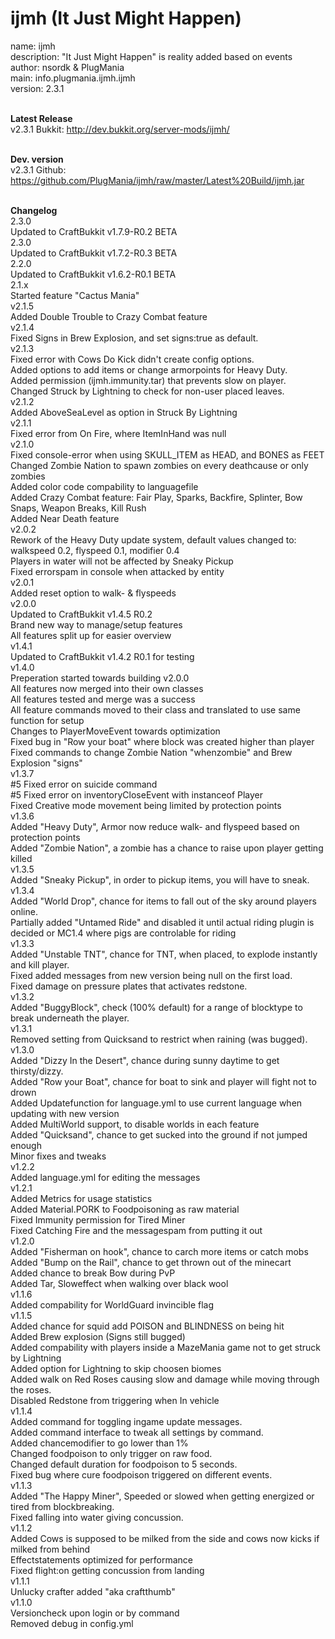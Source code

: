 ijmh (It Just Might Happen)
====

name: ijmh<br />
description: "It Just Might Happen" is reality added based on events<br />
author: nsordk & PlugMania<br />
main: info.plugmania.ijmh.ijmh<br />
version: 2.3.1<br /><br />

<b>Latest Release</b><br />
v2.3.1 Bukkit: http://dev.bukkit.org/server-mods/ijmh/<br /><br />

<b>Dev. version</b><br />
v2.3.1 Github: https://github.com/PlugMania/ijmh/raw/master/Latest%20Build/ijmh.jar<br /><br />
              
<b>Changelog</b><br />
2.3.0<br />
Updated to CraftBukkit v1.7.9-R0.2 BETA<br />
2.3.0<br />
Updated to CraftBukkit v1.7.2-R0.3 BETA<br />
2.2.0<br />
Updated to CraftBukkit v1.6.2-R0.1 BETA<br />
2.1.x<br />
Started feature "Cactus Mania"<br />
v2.1.5<br />
Added Double Trouble to Crazy Combat feature<br />
v2.1.4<br />
Fixed Signs in Brew Explosion, and set signs:true as default.<br />
v2.1.3<br />
Fixed error with Cows Do Kick didn't create config options.<br />
Added options to add items or change armorpoints for Heavy Duty.<br />
Added permission (ijmh.immunity.tar) that prevents slow on player.<br />
Changed Struck by Lightning to check for non-user placed leaves.<br />
v2.1.2<br />
Added AboveSeaLevel as option in Struck By Lightning<br />
v2.1.1<br />
Fixed error from On Fire, where ItemInHand was null<br />
v2.1.0<br />
Fixed console-error when using SKULL_ITEM as HEAD, and BONES as FEET<br />
Changed Zombie Nation to spawn zombies on every deathcause or only zombies<br />
Added color code compability to languagefile<br />
Added Crazy Combat feature: Fair Play, Sparks, Backfire, Splinter, Bow Snaps, Weapon Breaks, Kill Rush<br />
Added Near Death feature<br />
v2.0.2<br />
Rework of the Heavy Duty update system, default values changed to: walkspeed 0.2, flyspeed 0.1, modifier 0.4<br />
Players in water will not be affected by Sneaky Pickup<br />
Fixed errorspam in console when attacked by entity<br />
v2.0.1<br />
Added reset option to walk- & flyspeeds<br />
v2.0.0<br />
Updated to CraftBukkit v1.4.5 R0.2<br />
Brand new way to manage/setup features<br />
All features split up for easier overview<br /> 
v1.4.1<br />
Updated to CraftBukkit v1.4.2 R0.1 for testing<br />
v1.4.0<br />
Preperation started towards building v2.0.0<br />
All features now merged into their own classes<br />
All features tested and merge was a success<br />
All feature commands moved to their class and translated to use same function for setup<br />
Changes to PlayerMoveEvent towards optimization<br />
Fixed bug in "Row your boat" where block was created higher than player<br />
Fixed commands to change Zombie Nation "whenzombie" and Brew Explosion "signs"<br /> 
v1.3.7<br />
#5 Fixed error on suicide command<br />
#5 Fixed error on inventoryCloseEvent with instanceof Player<br />
Fixed Creative mode movement being limited by protection points<br />
v1.3.6<br />
Added "Heavy Duty", Armor now reduce walk- and flyspeed based on protection points<br />
Added "Zombie Nation", a zombie has a chance to raise upon player getting killed<br />
v1.3.5<br />
Added "Sneaky Pickup", in order to pickup items, you will have to sneak.<br />
v1.3.4<br />
Added "World Drop", chance for items to fall out of the sky around players online.<br />
Partially added "Untamed Ride" and disabled it until actual riding plugin is decided or MC1.4 where pigs are controlable for riding<br />
v1.3.3<br />
Added "Unstable TNT", chance for TNT, when placed, to explode instantly and kill player.<br />
Fixed added messages from new version being null on the first load.<br />
Fixed damage on pressure plates that activates redstone.<br />
v1.3.2<br />
Added "BuggyBlock", check (100% default) for a range of blocktype to break underneath the player.<br /> 
v1.3.1<br />
Removed setting from Quicksand to restrict when raining (was bugged).<br />
v1.3.0<br />
Added "Dizzy In the Desert", chance during sunny daytime to get thirsty/dizzy. <br />
Added "Row your Boat", chance for boat to sink and player will fight not to drown<br />
Added Updatefunction for language.yml to use current language when updating with new version<br />
Added MultiWorld support, to disable worlds in each feature<br />
Added "Quicksand", chance to get sucked into the ground if not jumped enough<br />
Minor fixes and tweaks<br />
v1.2.2<br />
Added language.yml for editing the messages<br />
v1.2.1<br />
Added Metrics for usage statistics<br />
Added Material.PORK to Foodpoisoning as raw material<br />
Fixed Immunity permission for Tired Miner<br />
Fixed Catching Fire and the messagespam from putting it out<br />
v1.2.0<br />
Added "Fisherman on hook", chance to carch more items or catch mobs<br />
Added "Bump on the Rail", chance to get thrown out of the minecart<br />
Added chance to break Bow during PvP<br />
Added Tar, Sloweffect when walking over black wool<br />
v1.1.6<br />
Added compability for WorldGuard invincible flag<br />
v1.1.5<br />
Added chance for squid add POISON and BLINDNESS on being hit<br />
Added Brew explosion (Signs still bugged)<br />
Added compability with players inside a MazeMania game not to get struck by Lightning<br />
Added option for Lightning to skip choosen biomes<br />
Added walk on Red Roses causing slow and damage while moving through the roses.<br />
Disabled Redstone from triggering when In vehicle<br />
v1.1.4<br />
Added command for toggling ingame update messages.<br />
Added command interface to tweak all settings by command.<br />
Added chancemodifier to go lower than 1%<br />
Changed foodpoison to only trigger on raw food.<br />
Changed default duration for foodpoison to 5 seconds.<br />
Fixed bug where cure foodpoison triggered on different events.<br />
v1.1.3<br />
Added "The Happy Miner", Speeded or slowed when getting energized or tired from blockbreaking.<br />
Fixed falling into water giving concussion.<br />
v1.1.2<br />
Added Cows is supposed to be milked from the side and cows now kicks if milked from behind<br />
Effectstatements optimized for performance<br />
Fixed flight:on getting concussion from landing<br />
v1.1.1<br />
Unlucky crafter added "aka craftthumb"<br />
v1.1.0<br />
Versioncheck upon login or by command<br /> 
Removed debug in config.yml<br />
